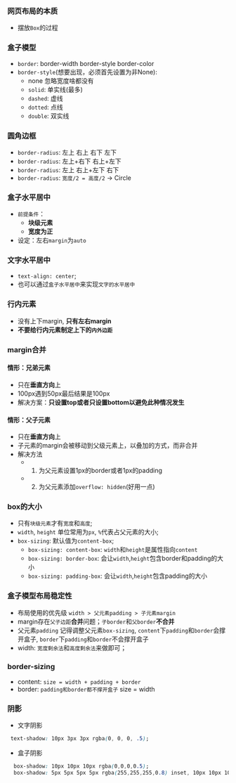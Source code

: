 ### 网页布局的本质
- 摆放`Box`的过程

### 盒子模型
- `border`: border-width border-style border-color
- `border-style`(想要出现，必须首先设置为非None):
  - none 忽略宽度啥都没有
  - `solid`: 单实线(最多)
  - `dashed`: 虚线
  - `dotted`: 点线
  - `double`: 双实线

### 圆角边框
- `border-radius`: 左上 右上 右下 左下
- `border-radius`: 左上+右下  右上+左下
- `border-radius`: 左上  右上+左下  右下
- `border-radius`: `宽度/2 = 高度/2` -> Circle

### 盒子水平居中
- `前提条件`：
  - **块级元素**
  - **宽度为正**
- 设定：左右`margin`为`auto`

### 文字水平居中
- `text-align: center`;
- 也可以通过`盒子水平居中`来实现`文字的水平居中`

### 行内元素
- 没有上下margin, **只有左右margin**
- **不要给行内元素制定上下的`内外边距`**

### margin合并
#### 情形：兄弟元素
- 只在**垂直方向**上
- 100px遇到50px最后结果是100px
- 解决方案：**只设置top或者只设置bottom以避免此种情况发生**
#### 情形：父子元素
- 只在**垂直方向**上
- 子元素的margin会被移动到父级元素上，以叠加的方式，而非合并
- 解决方法
  - 1. 为父元素设置1px的border或者1px的padding
  - 2. 为父元素添加`overflow: hidden`(好用一点)

### **box的大小**
- 只有`块级元素`才有`宽度`和`高度`;
- `width`, `height` 单位常用为`px`, `%`代表占父元素的大小;
- `box-sizing`: 默认值为`content-box`;
  - `box-sizing: content-box`: `width`和`height`是属性指向`content`
  - `box-sizing: border-box`: 会让`width`,`height`包含border和padding的大小
  - `box-sizing: padding-box`: 会让`width`,`height`包含padding的大小

### 盒子模型布局稳定性
- 布局使用的优先级
`width > 父元素padding > 子元素margin`
- margin存在`父子边距`**合并**问题；`子border`和`父border`**不合并**
- 父元素`padding` 记得调整父元素`box-sizing`, `content`下`padding`和`border`会撑开盒子, `border`下`padding`和`border`不会撑开盒子
- width: `宽度剩余法`和`高度剩余法`来做即可；

### border-sizing
- content: `size = width + padding + border`
- border:  `padding和border都不撑开盒子` size = width


### 阴影
- 文字阴影
```css
 text-shadow: 10px 3px 3px rgba(0, 0, 0, .5);
```
- 盒子阴影
```css
  box-shadow: 10px 10px 10px rgba(0,0,0,0.5);
  box-shadow: 5px 5px 5px 5px rgba(255,255,255,0.8) inset, 10px 10px 10px 10px rgba(255,255,255,0.9);
```

